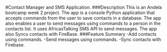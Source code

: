 #Contact Manager and SMS Application.
###Description
This is an Andela bootcamp week 2 project. The app is a console Python application that accepts commands from the user to save contacts in a database. The app also enables a user to send messages using commands to a person in the contacts list. It uses AfricasTalking SMS API to send messages. The app also Syncs contacts with FireBase.
###Feature Summary
-Add contacts using commands.
-Send messages using commands.
-Sync contacts with Firebase.